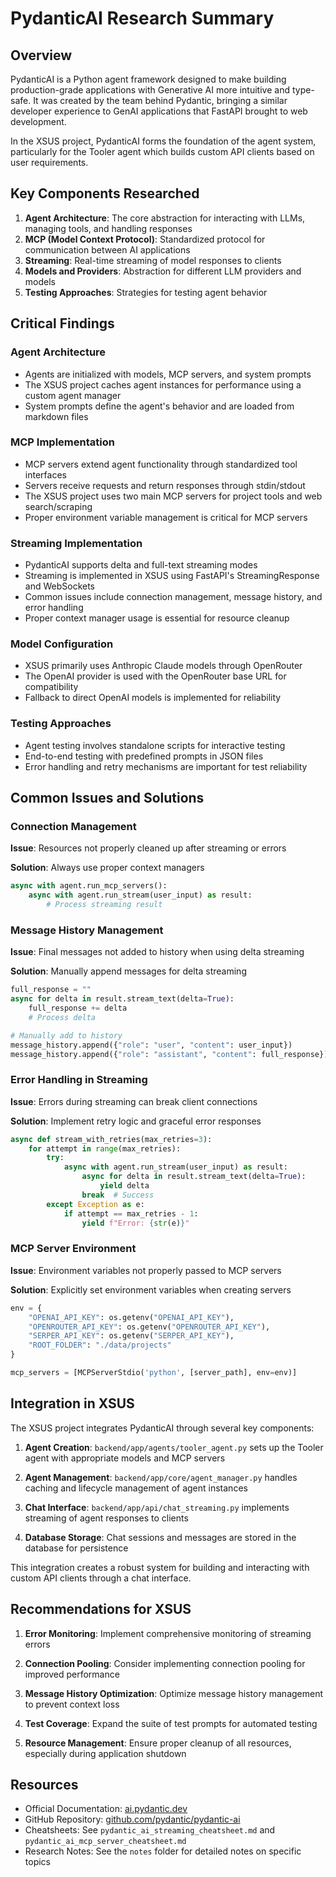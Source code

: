 # PydanticAI Research Summary

## Overview

PydanticAI is a Python agent framework designed to make building production-grade applications with Generative AI more intuitive and type-safe. It was created by the team behind Pydantic, bringing a similar developer experience to GenAI applications that FastAPI brought to web development.

In the XSUS project, PydanticAI forms the foundation of the agent system, particularly for the Tooler agent which builds custom API clients based on user requirements.

## Key Components Researched

1. **Agent Architecture**: The core abstraction for interacting with LLMs, managing tools, and handling responses
2. **MCP (Model Context Protocol)**: Standardized protocol for communication between AI applications
3. **Streaming**: Real-time streaming of model responses to clients
4. **Models and Providers**: Abstraction for different LLM providers and models
5. **Testing Approaches**: Strategies for testing agent behavior

## Critical Findings

### Agent Architecture

- Agents are initialized with models, MCP servers, and system prompts
- The XSUS project caches agent instances for performance using a custom agent manager
- System prompts define the agent's behavior and are loaded from markdown files

### MCP Implementation

- MCP servers extend agent functionality through standardized tool interfaces
- Servers receive requests and return responses through stdin/stdout
- The XSUS project uses two main MCP servers for project tools and web search/scraping
- Proper environment variable management is critical for MCP servers

### Streaming Implementation

- PydanticAI supports delta and full-text streaming modes
- Streaming is implemented in XSUS using FastAPI's StreamingResponse and WebSockets
- Common issues include connection management, message history, and error handling
- Proper context manager usage is essential for resource cleanup

### Model Configuration

- XSUS primarily uses Anthropic Claude models through OpenRouter
- The OpenAI provider is used with the OpenRouter base URL for compatibility
- Fallback to direct OpenAI models is implemented for reliability

### Testing Approaches

- Agent testing involves standalone scripts for interactive testing
- End-to-end testing with predefined prompts in JSON files
- Error handling and retry mechanisms are important for test reliability

## Common Issues and Solutions

### Connection Management

**Issue**: Resources not properly cleaned up after streaming or errors

**Solution**: Always use proper context managers
```python
async with agent.run_mcp_servers():
    async with agent.run_stream(user_input) as result:
        # Process streaming result
```

### Message History Management

**Issue**: Final messages not added to history when using delta streaming

**Solution**: Manually append messages for delta streaming
```python
full_response = ""
async for delta in result.stream_text(delta=True):
    full_response += delta
    # Process delta

# Manually add to history
message_history.append({"role": "user", "content": user_input})
message_history.append({"role": "assistant", "content": full_response})
```

### Error Handling in Streaming

**Issue**: Errors during streaming can break client connections

**Solution**: Implement retry logic and graceful error responses
```python
async def stream_with_retries(max_retries=3):
    for attempt in range(max_retries):
        try:
            async with agent.run_stream(user_input) as result:
                async for delta in result.stream_text(delta=True):
                    yield delta
                break  # Success
        except Exception as e:
            if attempt == max_retries - 1:
                yield f"Error: {str(e)}"
```

### MCP Server Environment

**Issue**: Environment variables not properly passed to MCP servers

**Solution**: Explicitly set environment variables when creating servers
```python
env = {
    "OPENAI_API_KEY": os.getenv("OPENAI_API_KEY"),
    "OPENROUTER_API_KEY": os.getenv("OPENROUTER_API_KEY"),
    "SERPER_API_KEY": os.getenv("SERPER_API_KEY"),
    "ROOT_FOLDER": "./data/projects"
}

mcp_servers = [MCPServerStdio('python', [server_path], env=env)]
```

## Integration in XSUS

The XSUS project integrates PydanticAI through several key components:

1. **Agent Creation**: `backend/app/agents/tooler_agent.py` sets up the Tooler agent with appropriate models and MCP servers

2. **Agent Management**: `backend/app/core/agent_manager.py` handles caching and lifecycle management of agent instances

3. **Chat Interface**: `backend/app/api/chat_streaming.py` implements streaming of agent responses to clients

4. **Database Storage**: Chat sessions and messages are stored in the database for persistence

This integration creates a robust system for building and interacting with custom API clients through a chat interface.

## Recommendations for XSUS

1. **Error Monitoring**: Implement comprehensive monitoring of streaming errors

2. **Connection Pooling**: Consider implementing connection pooling for improved performance

3. **Message History Optimization**: Optimize message history management to prevent context loss

4. **Test Coverage**: Expand the suite of test prompts for automated testing

5. **Resource Management**: Ensure proper cleanup of all resources, especially during application shutdown

## Resources

- Official Documentation: [ai.pydantic.dev](https://ai.pydantic.dev/)
- GitHub Repository: [github.com/pydantic/pydantic-ai](https://github.com/pydantic/pydantic-ai)
- Cheatsheets: See `pydantic_ai_streaming_cheatsheet.md` and `pydantic_ai_mcp_server_cheatsheet.md`
- Research Notes: See the `notes` folder for detailed notes on specific topics